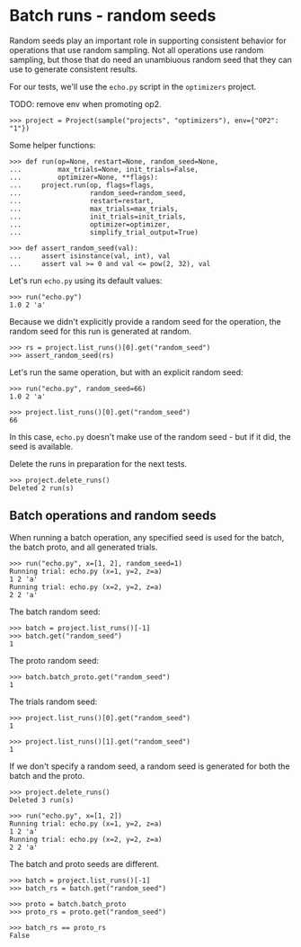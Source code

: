 # Batch runs - random seeds

Random seeds play an important role in supporting consistent behavior
for operations that use random sampling. Not all operations use random
sampling, but those that do need an unambiuous random seed that they
can use to generate consistent results.

For our tests, we'll use the `echo.py` script in the `optimizers`
project.

TODO: remove env when promoting op2.

    >>> project = Project(sample("projects", "optimizers"), env={"OP2": "1"})

Some helper functions:

    >>> def run(op=None, restart=None, random_seed=None,
    ...         max_trials=None, init_trials=False,
    ...         optimizer=None, **flags):
    ...     project.run(op, flags=flags,
    ...                 random_seed=random_seed,
    ...                 restart=restart,
    ...                 max_trials=max_trials,
    ...                 init_trials=init_trials,
    ...                 optimizer=optimizer,
    ...                 simplify_trial_output=True)

    >>> def assert_random_seed(val):
    ...     assert isinstance(val, int), val
    ...     assert val >= 0 and val <= pow(2, 32), val

Let's run `echo.py` using its default values:

    >>> run("echo.py")
    1.0 2 'a'

Because we didn't explicitly provide a random seed for the operation,
the random seed for this run is generated at random.

    >>> rs = project.list_runs()[0].get("random_seed")
    >>> assert_random_seed(rs)

Let's run the same operation, but with an explicit random seed:

    >>> run("echo.py", random_seed=66)
    1.0 2 'a'

    >>> project.list_runs()[0].get("random_seed")
    66

In this case, `echo.py` doesn't make use of the random seed - but if
it did, the seed is available.

Delete the runs in preparation for the next tests.

    >>> project.delete_runs()
    Deleted 2 run(s)

## Batch operations and random seeds

When running a batch operation, any specified seed is used for the
batch, the batch proto, and all generated trials.

    >>> run("echo.py", x=[1, 2], random_seed=1)
    Running trial: echo.py (x=1, y=2, z=a)
    1 2 'a'
    Running trial: echo.py (x=2, y=2, z=a)
    2 2 'a'

The batch random seed:

    >>> batch = project.list_runs()[-1]
    >>> batch.get("random_seed")
    1

The proto random seed:

    >>> batch.batch_proto.get("random_seed")
    1

The trials random seed:

    >>> project.list_runs()[0].get("random_seed")
    1

    >>> project.list_runs()[1].get("random_seed")
    1

If we don't specify a random seed, a random seed is generated for both
the batch and the proto.

    >>> project.delete_runs()
    Deleted 3 run(s)

    >>> run("echo.py", x=[1, 2])
    Running trial: echo.py (x=1, y=2, z=a)
    1 2 'a'
    Running trial: echo.py (x=2, y=2, z=a)
    2 2 'a'

The batch and proto seeds are different.

    >>> batch = project.list_runs()[-1]
    >>> batch_rs = batch.get("random_seed")

    >>> proto = batch.batch_proto
    >>> proto_rs = proto.get("random_seed")

    >>> batch_rs == proto_rs
    False
